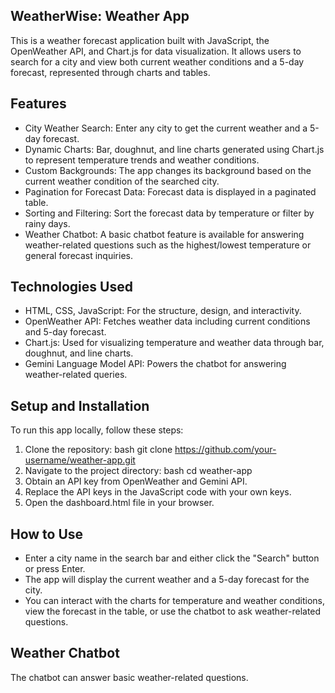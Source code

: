 ## WeatherWise: Weather App
This is a weather forecast application built with JavaScript, the OpenWeather API, and Chart.js for data visualization. It allows users to search for a city and view both current weather conditions and a 5-day forecast, represented through charts and tables.

## Features
- City Weather Search: Enter any city to get the current weather and a 5-day forecast.
- Dynamic Charts: Bar, doughnut, and line charts generated using Chart.js to represent temperature trends and weather conditions.
- Custom Backgrounds: The app changes its background based on the current weather condition of the searched city.
- Pagination for Forecast Data: Forecast data is displayed in a paginated table.
- Sorting and Filtering: Sort the forecast data by temperature or filter by rainy days.
- Weather Chatbot: A basic chatbot feature is available for answering weather-related questions such as the highest/lowest temperature or general forecast inquiries.

## Technologies Used
- HTML, CSS, JavaScript: For the structure, design, and interactivity.
- OpenWeather API: Fetches weather data including current conditions and 5-day forecast.
- Chart.js: Used for visualizing temperature and weather data through bar, doughnut, and line charts.
- Gemini Language Model API: Powers the chatbot for answering weather-related queries.

## Setup and Installation
To run this app locally, follow these steps:

1. Clone the repository: bash git clone https://github.com/your-username/weather-app.git
2. Navigate to the project directory: bash cd weather-app
3. Obtain an API key from OpenWeather and Gemini API.
4. Replace the API keys in the JavaScript code with your own keys.
5. Open the dashboard.html file in your browser.

## How to Use
- Enter a city name in the search bar and either click the "Search" button or press Enter.
- The app will display the current weather and a 5-day forecast for the city.
- You can interact with the charts for temperature and weather conditions, view the forecast in the table, or use the chatbot to ask weather-related questions.

## Weather Chatbot
The chatbot can answer basic weather-related questions.